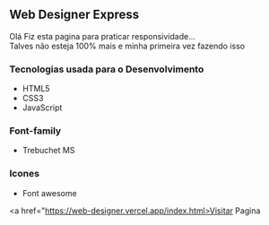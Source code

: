 ## Web Designer Express
<P>Olá Fiz esta pagina para praticar responsividade... <br> Talves não esteja 100% mais e minha primeira vez fazendo isso</p>

### Tecnologias usada para o Desenvolvimento
- HTML5
- CSS3
- JavaScript

### Font-family
- Trebuchet MS

### Icones
- Font awesome

<a href="https://web-designer.vercel.app/index.html>Visitar Pagina</a>
